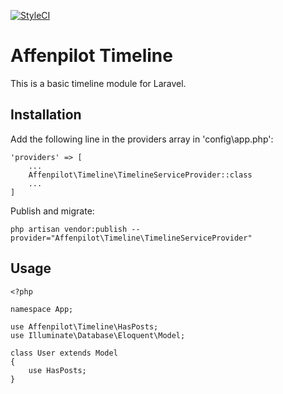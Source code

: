 [![StyleCI](https://styleci.io/repos/103454695/shield?branch=develop)](https://styleci.io/repos/103454695)

# Affenpilot Timeline

This is a basic timeline module for Laravel.

## Installation

Add the following line in the providers array in 'config\app.php':

    'providers' => [
        ...
        Affenpilot\Timeline\TimelineServiceProvider::class
        ...
    ]

Publish and migrate:

    php artisan vendor:publish --provider="Affenpilot\Timeline\TimelineServiceProvider"

## Usage

    <?php
    
    namespace App;
    
    use Affenpilot\Timeline\HasPosts;
    use Illuminate\Database\Eloquent\Model;
    
    class User extends Model
    {
        use HasPosts;
    }
